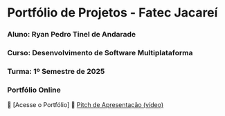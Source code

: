 # Portfólio de Projetos - Fatec Jacareí
### Aluno: Ryan Pedro Tinel de Andarade
### Curso: Desenvolvimento de Software Multiplataforma
### Turma: 1º Semestre de 2025

### Portfólio Online
🔗 [Acesse o Portfólio]
🎤 [Pitch de Apresentação (vídeo)](https://youtu.be/LbWdehQvviw)
